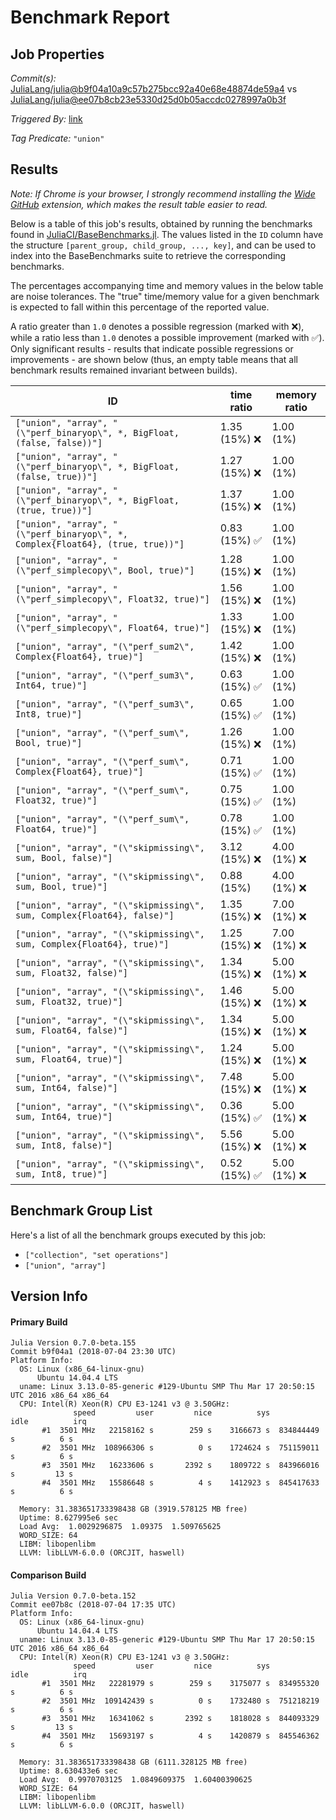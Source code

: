 # Benchmark Report

## Job Properties

*Commit(s):* [JuliaLang/julia@b9f04a10a9c57b275bcc92a40e68e48874de59a4](https://github.com/JuliaLang/julia/commit/b9f04a10a9c57b275bcc92a40e68e48874de59a4) vs [JuliaLang/julia@ee07b8cb23e5330d25d0b05accdc0278997a0b3f](https://github.com/JuliaLang/julia/commit/ee07b8cb23e5330d25d0b05accdc0278997a0b3f)

*Triggered By:* [link](https://github.com/JuliaLang/julia/pull/27743#issuecomment-402709408)

*Tag Predicate:* `"union"`

## Results

*Note: If Chrome is your browser, I strongly recommend installing the [Wide GitHub](https://chrome.google.com/webstore/detail/wide-github/kaalofacklcidaampbokdplbklpeldpj?hl=en)
extension, which makes the result table easier to read.*

Below is a table of this job's results, obtained by running the benchmarks found in
[JuliaCI/BaseBenchmarks.jl](https://github.com/JuliaCI/BaseBenchmarks.jl). The values
listed in the `ID` column have the structure `[parent_group, child_group, ..., key]`,
and can be used to index into the BaseBenchmarks suite to retrieve the corresponding
benchmarks.

The percentages accompanying time and memory values in the below table are noise tolerances. The "true"
time/memory value for a given benchmark is expected to fall within this percentage of the reported value.

A ratio greater than `1.0` denotes a possible regression (marked with :x:), while a ratio less
than `1.0` denotes a possible improvement (marked with :white_check_mark:). Only significant results - results
that indicate possible regressions or improvements - are shown below (thus, an empty table means that all
benchmark results remained invariant between builds).

| ID | time ratio | memory ratio |
|----|------------|--------------|
| `["union", "array", "(\"perf_binaryop\", *, BigFloat, (false, false))"]` | 1.35 (15%) :x: | 1.00 (1%)  |
| `["union", "array", "(\"perf_binaryop\", *, BigFloat, (false, true))"]` | 1.27 (15%) :x: | 1.00 (1%)  |
| `["union", "array", "(\"perf_binaryop\", *, BigFloat, (true, true))"]` | 1.37 (15%) :x: | 1.00 (1%)  |
| `["union", "array", "(\"perf_binaryop\", *, Complex{Float64}, (true, true))"]` | 0.83 (15%) :white_check_mark: | 1.00 (1%)  |
| `["union", "array", "(\"perf_simplecopy\", Bool, true)"]` | 1.28 (15%) :x: | 1.00 (1%)  |
| `["union", "array", "(\"perf_simplecopy\", Float32, true)"]` | 1.56 (15%) :x: | 1.00 (1%)  |
| `["union", "array", "(\"perf_simplecopy\", Float64, true)"]` | 1.33 (15%) :x: | 1.00 (1%)  |
| `["union", "array", "(\"perf_sum2\", Complex{Float64}, true)"]` | 1.42 (15%) :x: | 1.00 (1%)  |
| `["union", "array", "(\"perf_sum3\", Int64, true)"]` | 0.63 (15%) :white_check_mark: | 1.00 (1%)  |
| `["union", "array", "(\"perf_sum3\", Int8, true)"]` | 0.65 (15%) :white_check_mark: | 1.00 (1%)  |
| `["union", "array", "(\"perf_sum\", Bool, true)"]` | 1.26 (15%) :x: | 1.00 (1%)  |
| `["union", "array", "(\"perf_sum\", Complex{Float64}, true)"]` | 0.71 (15%) :white_check_mark: | 1.00 (1%)  |
| `["union", "array", "(\"perf_sum\", Float32, true)"]` | 0.75 (15%) :white_check_mark: | 1.00 (1%)  |
| `["union", "array", "(\"perf_sum\", Float64, true)"]` | 0.78 (15%) :white_check_mark: | 1.00 (1%)  |
| `["union", "array", "(\"skipmissing\", sum, Bool, false)"]` | 3.12 (15%) :x: | 4.00 (1%) :x: |
| `["union", "array", "(\"skipmissing\", sum, Bool, true)"]` | 0.88 (15%)  | 4.00 (1%) :x: |
| `["union", "array", "(\"skipmissing\", sum, Complex{Float64}, false)"]` | 1.35 (15%) :x: | 7.00 (1%) :x: |
| `["union", "array", "(\"skipmissing\", sum, Complex{Float64}, true)"]` | 1.25 (15%) :x: | 7.00 (1%) :x: |
| `["union", "array", "(\"skipmissing\", sum, Float32, false)"]` | 1.34 (15%) :x: | 5.00 (1%) :x: |
| `["union", "array", "(\"skipmissing\", sum, Float32, true)"]` | 1.46 (15%) :x: | 5.00 (1%) :x: |
| `["union", "array", "(\"skipmissing\", sum, Float64, false)"]` | 1.34 (15%) :x: | 5.00 (1%) :x: |
| `["union", "array", "(\"skipmissing\", sum, Float64, true)"]` | 1.24 (15%) :x: | 5.00 (1%) :x: |
| `["union", "array", "(\"skipmissing\", sum, Int64, false)"]` | 7.48 (15%) :x: | 5.00 (1%) :x: |
| `["union", "array", "(\"skipmissing\", sum, Int64, true)"]` | 0.36 (15%) :white_check_mark: | 5.00 (1%) :x: |
| `["union", "array", "(\"skipmissing\", sum, Int8, false)"]` | 5.56 (15%) :x: | 5.00 (1%) :x: |
| `["union", "array", "(\"skipmissing\", sum, Int8, true)"]` | 0.52 (15%) :white_check_mark: | 5.00 (1%) :x: |

## Benchmark Group List

Here's a list of all the benchmark groups executed by this job:

- `["collection", "set operations"]`
- `["union", "array"]`

## Version Info

#### Primary Build

```
Julia Version 0.7.0-beta.155
Commit b9f04a1 (2018-07-04 23:30 UTC)
Platform Info:
  OS: Linux (x86_64-linux-gnu)
      Ubuntu 14.04.4 LTS
  uname: Linux 3.13.0-85-generic #129-Ubuntu SMP Thu Mar 17 20:50:15 UTC 2016 x86_64 x86_64
  CPU: Intel(R) Xeon(R) CPU E3-1241 v3 @ 3.50GHz: 
              speed         user         nice          sys         idle          irq
       #1  3501 MHz   22158162 s        259 s    3166673 s  834844449 s          6 s
       #2  3501 MHz  108966306 s          0 s    1724624 s  751159011 s          6 s
       #3  3501 MHz   16233606 s       2392 s    1809722 s  843966016 s         13 s
       #4  3501 MHz   15586648 s          4 s    1412923 s  845417633 s          6 s
       
  Memory: 31.383651733398438 GB (3919.578125 MB free)
  Uptime: 8.627995e6 sec
  Load Avg:  1.0029296875  1.09375  1.509765625
  WORD_SIZE: 64
  LIBM: libopenlibm
  LLVM: libLLVM-6.0.0 (ORCJIT, haswell)

```

#### Comparison Build

```
Julia Version 0.7.0-beta.152
Commit ee07b8c (2018-07-04 17:35 UTC)
Platform Info:
  OS: Linux (x86_64-linux-gnu)
      Ubuntu 14.04.4 LTS
  uname: Linux 3.13.0-85-generic #129-Ubuntu SMP Thu Mar 17 20:50:15 UTC 2016 x86_64 x86_64
  CPU: Intel(R) Xeon(R) CPU E3-1241 v3 @ 3.50GHz: 
              speed         user         nice          sys         idle          irq
       #1  3501 MHz   22281979 s        259 s    3175077 s  834955320 s          6 s
       #2  3501 MHz  109142439 s          0 s    1732480 s  751218219 s          6 s
       #3  3501 MHz   16341062 s       2392 s    1818028 s  844093329 s         13 s
       #4  3501 MHz   15693197 s          4 s    1420879 s  845546362 s          6 s
       
  Memory: 31.383651733398438 GB (6111.328125 MB free)
  Uptime: 8.630433e6 sec
  Load Avg:  0.9970703125  1.0849609375  1.60400390625
  WORD_SIZE: 64
  LIBM: libopenlibm
  LLVM: libLLVM-6.0.0 (ORCJIT, haswell)

```
